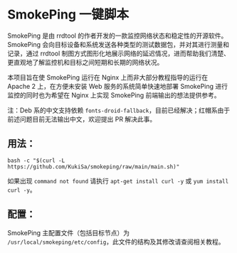 # SmokePing 一键脚本

SmokePing 是由 rrdtool 的作者开发的一款监控网络状态和稳定性的开源软件。SmokePing 会向目标设备和系统发送各种类型的测试数据包，并对其进行测量和记录，通过 rrdtool 制图方式图形化地展示网络的延迟情况，进而帮助我们清楚、更直观地了解监控机和目标之间短期和长期的网络状况。

本项目旨在使 SmokePing 运行在 Nginx 上而非大部分教程指导的运行在 Apache 2 上，在方便未安装 Web 服务的系统简单快速地部署 SmokePing 进行监控的同时也为希望在 Nginx 上实现 SmokePing 前端输出的想法提供参考。

注：Deb 系的中文支持依赖 `fonts-droid-fallback`，目前已经解决；红帽系由于前述问题目前无法输出中文，欢迎提出 PR 解决此事。

## 用法：

```
bash -c "$(curl -L https://github.com/KukiSa/smokeping/raw/main/main.sh)"
```

如果出现 `command not found` 请执行 `apt-get install curl -y` 或 `yum install curl -y`。

## 配置：
SmokePing 主配置文件（包括目标节点）为 `/usr/local/smokeping/etc/config`，此文件的结构及其修改请查阅相关教程。
